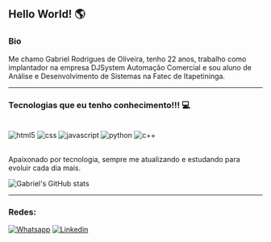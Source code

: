 ## Hello World! 🌎

### Bio 
Me chamo Gabriel Rodrigues de Oliveira, tenho 22 anos, trabalho como implantador na empresa DJSystem Automação Comercial e sou aluno de Análise e Desenvolvimento de Sistemas na Fatec de Itapetininga.

<hr>

### Tecnologias que eu tenho conhecimento!!! 💻

<div style="display: inline_block"><br>
    <img align="center" alt="html5" src="https://img.shields.io/badge/HTML5-E34F26?style=for-the-badge&logo=html5&logoColor=white">
    <img align="center" alt="css" src="https://img.shields.io/badge/CSS3-1572B6?style=for-the-badge&logo=css3&logoColor=white">
    <img align="center" alt="javascript" src="https://img.shields.io/badge/JavaScript-F7DF1E?style=for-the-badge&logo=javascript&logoColor=white">
    <img align="center" alt="python" src="https://img.shields.io/badge/Python-14354C?style=for-the-badge&logo=python&logoColor=white">
    <img align="center" alt="c++" src="https://img.shields.io/badge/C%2B%2B-00599C?style=for-the-badge&logo=c%2B%2B&logoColor=white">
</div><br>

Apaixonado por tecnologia, sempre me atualizando e estudando para evoluir cada dia mais.

![Gabriel's GitHub stats](https://github-readme-stats.vercel.app/api?username=GabRodrigues23&show_icons=true&theme=tokyonight)

<hr>

### Redes:

<a href = "https://wa.me/5515998519914" target = "_blank"><img src = "https://img.shields.io/badge/WhatsApp-25D366?style=for-the-badge&logo=whatsapp&logoColor=white" alt = "Whatsapp" /></a>
<a href = "https://www.linkedin.com/in/gabriel-rodrigues-de-oliveira-33104b251/"><img src = "https://img.shields.io/badge/LinkedIn-0077B5?style=for-the-badge&logo=linkedin&logoColor=white" alt = "Linkedin" /></a>

<!--
[![Blog](https://img.shields.io/badge/WhatsApp-25D366?style=for-the-badge&logo=whatsapp&logoColor=white)](https://wa.me/5515998519914)
[![Blog](https://img.shields.io/badge/LinkedIn-0077B5?style=for-the-badge&logo=linkedin&logoColor=white)](https://www.linkedin.com/in/gabriel-rodrigues-de-oliveira-33104b251/)
--> 
